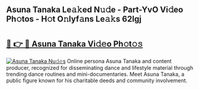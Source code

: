 ## Asuna Tanaka Le𝚊𝚔ed N𝚞𝚍e - Part-YvO Vi𝚍eo Ph𝚘tos - H𝚘t O𝚗lyf𝚊ns Le𝚊𝚔s 62lgj

# <h2><a href="http://hf4n8a.feru.top/?c=Asuna+Tanaka">🔗 👉 🔴 Asuna Tanaka Vi𝚍𝚎o Ph𝚘t𝚘𝚜</a></h2>

[![Asuna Tanaka Nu𝚍𝚎s](https://i.imgur.com/0TWrTi3.gif)](http://hf4n8a.feru.top/?c=Asuna+Tanaka)
Online persona Asuna Tanaka and content producer, recognized for disseminating dance and lifestyle material through trending dance routines and mini-documentaries. Meet Asuna Tanaka, a public figure known for his charitable deeds and community involvement. 
